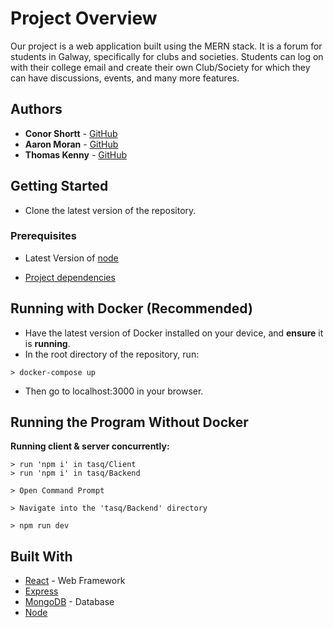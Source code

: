 # Project Overview
Our project is a web application built using the MERN stack. It is a forum for students in Galway, specifically for clubs and societies. Students can log on with their college email and create their own Club/Society for which they can have discussions, events, and many more features.

## Authors

* **Conor Shortt** - [GitHub](https://github.com/conorshortt123)
* **Aaron Moran** - [GitHub](https://github.com/Moran98)
* **Thomas Kenny** - [GitHub](https://github.com/KennyThomas)

## Getting Started

* Clone the latest version of the repository.

### Prerequisites

* Latest Version of [node](https://nodejs.org/en/)

* [Project dependencies](https://github.com/applied-project-2020/tasq/network/dependencies)

## Running with Docker (Recommended)
* Have the latest version of Docker installed on your device, and **ensure** it is **running**.
* In the root directory of the repository, run:
```
> docker-compose up
```
* Then go to localhost:3000 in your browser.

## Running the Program Without Docker

**Running client & server concurrently:**
```
> run 'npm i' in tasq/Client
> run 'npm i' in tasq/Backend
```
```
> Open Command Prompt
```
```
> Navigate into the 'tasq/Backend' directory 
```
```
> npm run dev
```


## Built With

* [React](https://reactjs.org/) - Web Framework
* [Express](https://expressjs.com/)
* [MongoDB](https://www.mongodb.com/) - Database
* [Node](https://nodejs.org/en/)
